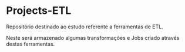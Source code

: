 # Projects-ETL

Repositório destinado ao estudo referente a ferramentas de ETL.

Neste será armazenado algumas transformações e Jobs criado através destas ferramentas.
